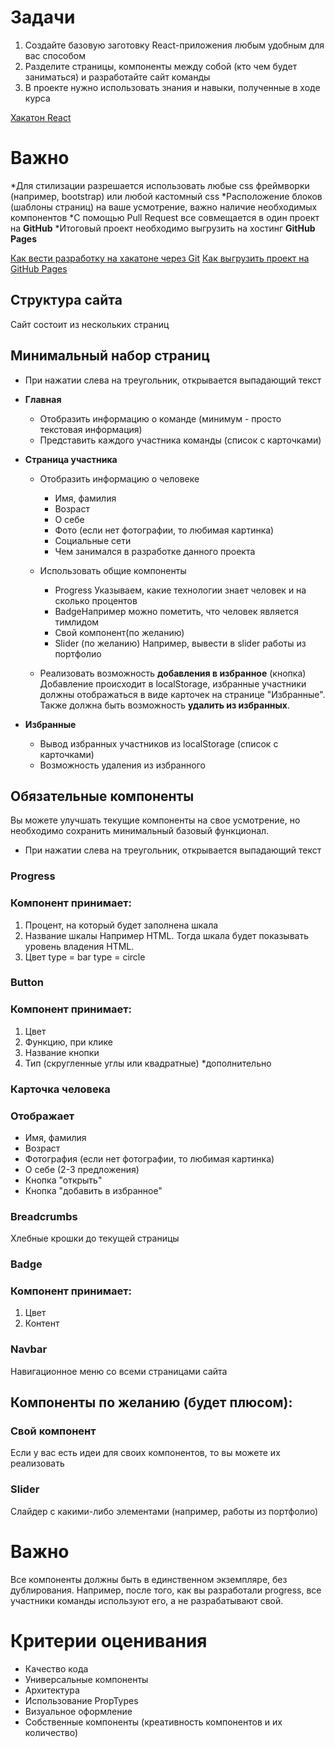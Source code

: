 # Задачи

1. Создайте базовую заготовку React-приложения любым удобным для вас способом
2. Разделите страницы, компоненты между собой (кто чем будет заниматься) и разработайте сайт команды
3. В проекте нужно использовать знания и навыки, полученные в ходе курса

[Хакатон React](https://buildin.ai/result/share/58b7b288-c858-4d97-8077-ac7c82d933d9?code=DUWH6K)

# Важно

*Для стилизации разрешается использовать любые css фреймворки (например, bootstrap) или любой кастомный css
*Расположение блоков (шаблоны страниц) на ваше усмотрение, важно наличие необходимых компонентов
*C помощью Pull Request все совмещается в один проект на **GitHub**
*Итоговый проект необходимо выгрузить на хостинг **GitHub Pages**

[Как вести разработку на хакатоне через Git](https://buildin.ai/result/share/cb4b7153-7183-4647-8dba-1d0919a58612)
[Как выгрузить проект на GitHub Pages](https://buildin.ai/result/share/d013e5fe-c4a3-4447-8484-7d1703ff7d9c)

## Структура сайта

Сайт состоит из нескольких страниц

## Минимальный набор страниц

- При нажатии слева на треугольник, открывается выпадающий текст

- **Главная**

  - Отобразить информацию о команде (минимум - просто текстовая информация)
  - Представить каждого участника команды (список с карточками)

- **Страница участника**

  - Отобразить информацию о человеке

    - Имя, фамилия
    - Возраст
    - О себе
    - Фото (если нет фотографии, то любимая картинка)
    - Социальные сети
    - Чем занимался в разработке данного проекта

  - Использовать общие компоненты

    - Progress Указываем, какие технологии знает человек и на сколько процентов
    - BadgeНапример можно пометить, что человек является тимлидом
    - Свой компонент(по желанию)
    - Slider (по желанию) Например, вывести в slider работы из портфолио

  - Реализовать возможность
    **добавления в избранное** (кнопка) Добавление происходит в localStorage, избранные участники должны отображаться в виде карточек на странице "Избранные". Также должна быть возможность
    **удалить из избранных**.

- **Избранные**

  - Вывод избранных участников из localStorage (список с карточками)
  - Возможность удаления из избранного

## Обязательные компоненты

Вы можете улучшать текущие компоненты на свое усмотрение, но необходимо сохранить минимальный базовый функционал.

- При нажатии слева на треугольник, открывается выпадающий текст

### Progress

### Компонент принимает:

1. Процент, на который будет заполнена шкала
2. Название шкалы Например HTML. Тогда шкала будет показывать уровень владения HTML.
3. Цвет
   type = bar
   type = circle

### Button

### Компонент принимает:

1. Цвет
2. Функцию, при клике
3. Название кнопки
4. Тип (скругленные углы или квадратные) \*дополнительно

### Карточка человека

### Отображает

- Имя, фамилия
- Возраст
- Фотография (если нет фотографии, то любимая картинка)
- О себе (2-3 предложения)
- Кнопка "открыть"
- Кнопка "добавить в избранное"

### Breadcrumbs

Хлебные крошки до текущей страницы

### Badge

### Компонент принимает:

1. Цвет
2. Контент

### Navbar

Навигационное меню со всеми страницами сайта

## Компоненты по желанию (будет плюсом):

### Свой компонент

Если у вас есть идеи для своих компонентов, то вы можете их реализовать

### Slider

Слайдер с какими-либо элементами (например, работы из портфолио)

# Важно

Все компоненты должны быть в единственном экземпляре, без дублирования.
Например, после того, как вы разработали progress, все участники команды используют его, а не разрабатывают свой.

# Критерии оценивания

- Качество кода
- Универсальные компоненты
- Архитектура
- Использование PropTypes
- Визуальное оформление
- Собственные компоненты (креативность компонентов и их количество)
